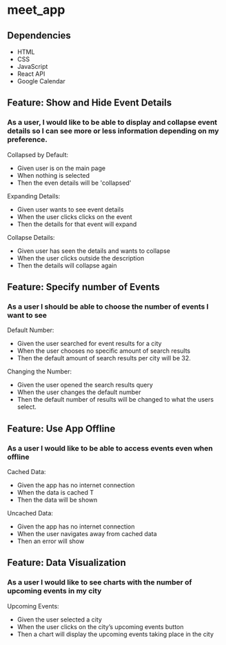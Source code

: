 # meet_app
## Dependencies
- HTML
- CSS
- JavaScript
- React API
- Google Calendar

## Feature: Show and Hide Event Details
### As a user, I would like to be able to display and collapse event details so I can see more or less information depending on my preference.
Collapsed by Default: 
- Given user is on the main page
- When nothing is selected
- Then the even details will be 'collapsed'

Expanding Details:
- Given user wants to see event details
- When the user clicks clicks on the event
- Then the details for that event will expand

Collapse Details:
- Given user has seen the details and wants to collapse
- When the user clicks outside the description
- Then the details will collapse again

## Feature: Specify number of Events
### As a user I should be able to choose the number of events I want to see
Default Number:
- Given the user searched for event results for a city
- When the user chooses no specific amount of search results
- Then the default amount of search results per city will be 32.

Changing the Number:
- Given the user opened the search results query
- When the user changes the default number
- Then the default number of results will be changed to what the users select.

## Feature: Use App Offline
### As a user I would like to be able to access events even when offline
Cached Data:
- Given the app has no internet connection
- When the data is cached T
- Then the data will be shown

Uncached Data:
- Given the app has no internet connection
- When the user navigates away from cached data
- Then an error will show

## Feature: Data Visualization
### As a user I would like to see charts with the number of upcoming events in my city
Upcoming Events:
- Given the user selected a city
- When the user clicks on the city’s upcoming events button
- Then a chart will display the upcoming events taking place in the city

